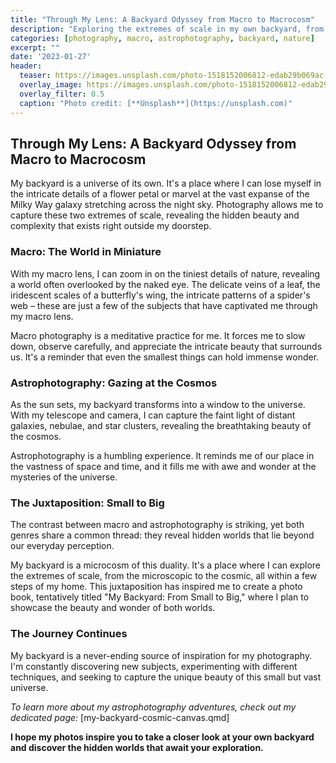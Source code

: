 ```yaml
---
title: "Through My Lens: A Backyard Odyssey from Macro to Macrocosm"
description: "Exploring the extremes of scale in my own backyard, from the intricate details of insects to the vast expanse of the night sky."
categories: [photography, macro, astrophotography, backyard, nature]
excerpt: ""
date: '2023-01-27'
header:
  teaser: https://images.unsplash.com/photo-1518152006812-edab29b069ac
  overlay_image: https://images.unsplash.com/photo-1518152006812-edab29b069ac
  overlay_filter: 0.5
  caption: "Photo credit: [**Unsplash**](https://unsplash.com)"
---
```


## Through My Lens: A Backyard Odyssey from Macro to Macrocosm

My backyard is a universe of its own. It's a place where I can lose myself in the intricate details of a flower petal or marvel at the vast expanse of the Milky Way galaxy stretching across the night sky. Photography allows me to capture these two extremes of scale, revealing the hidden beauty and complexity that exists right outside my doorstep.

### Macro: The World in Miniature

With my macro lens, I can zoom in on the tiniest details of nature, revealing a world often overlooked by the naked eye. The delicate veins of a leaf, the iridescent scales of a butterfly's wing, the intricate patterns of a spider's web – these are just a few of the subjects that have captivated me through my macro lens.

Macro photography is a meditative practice for me. It forces me to slow down, observe carefully, and appreciate the intricate beauty that surrounds us. It's a reminder that even the smallest things can hold immense wonder.

### Astrophotography: Gazing at the Cosmos

As the sun sets, my backyard transforms into a window to the universe. With my telescope and camera, I can capture the faint light of distant galaxies, nebulae, and star clusters, revealing the breathtaking beauty of the cosmos.

Astrophotography is a humbling experience. It reminds me of our place in the vastness of space and time, and it fills me with awe and wonder at the mysteries of the universe.

### The Juxtaposition: Small to Big

The contrast between macro and astrophotography is striking, yet both genres share a common thread: they reveal hidden worlds that lie beyond our everyday perception. 

My backyard is a microcosm of this duality. It's a place where I can explore the extremes of scale, from the microscopic to the cosmic, all within a few steps of my home. This juxtaposition has inspired me to create a photo book, tentatively titled "My Backyard: From Small to Big," where I plan to showcase the beauty and wonder of both worlds.

### The Journey Continues

My backyard is a never-ending source of inspiration for my photography.  I'm constantly discovering new subjects, experimenting with different techniques, and seeking to capture the unique beauty of this small but vast universe.

*To learn more about my astrophotography adventures, check out my dedicated page:* 
[my-backyard-cosmic-canvas.qmd]

**I hope my photos inspire you to take a closer look at your own backyard and discover the hidden worlds that await your exploration.**
